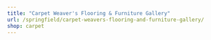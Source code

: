 ```yaml
---
title: "Carpet Weaver's Flooring & Furniture Gallery"
url: /springfield/carpet-weavers-flooring-and-furniture-gallery/
shop: carpet
---
```

